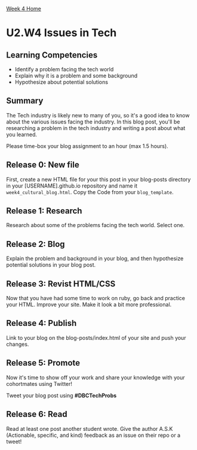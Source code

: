 [Week 4 Home](./)

# U2.W4 Issues in Tech

## Learning Competencies
- Identify a problem facing the tech world
- Explain why it is a problem and some background
- Hypothesize about potential solutions

## Summary
The Tech industry is likely new to many of you, so it's a good idea to know about the various issues facing the industry. In this blog post, you'll be researching a problem in the tech industry and writing a post about what you learned.

Please time-box your blog assignment to an hour (max 1.5 hours).

## Release 0: New file
First, create a new HTML file for your this post in your blog-posts directory in your [USERNAME].github.io repository and name it `week4_cultural_blog.html`. Copy the Code from your `blog_template`.

## Release 1: Research
Research about some of the problems facing the tech world. Select one.

## Release 2: Blog
Explain the problem and background in your blog, and then hypothesize potential solutions in your blog post.

## Release 3: Revist HTML/CSS
Now that you have had some time to work on ruby, go back and practice your HTML. Improve your site. Make it look a bit more professional.

## Release 4: Publish
Link to your blog on the blog-posts/index.html of your site and push your changes.

## Release 5: Promote
Now it's time to show off your work and share your knowledge with your cohortmates using Twitter!

Tweet your blog post using **#DBCTechProbs**

## Release 6: Read
Read at least one post another student wrote. Give the author A.S.K (Actionable, specific, and kind) feedback as an issue on their repo or a tweet!

